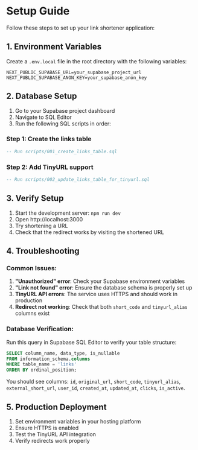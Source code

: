 # Setup Guide

Follow these steps to set up your link shortener application:

## 1. Environment Variables

Create a `.env.local` file in the root directory with the following variables:

```env
NEXT_PUBLIC_SUPABASE_URL=your_supabase_project_url
NEXT_PUBLIC_SUPABASE_ANON_KEY=your_supabase_anon_key
```

## 2. Database Setup

1. Go to your Supabase project dashboard
2. Navigate to SQL Editor
3. Run the following SQL scripts in order:

### Step 1: Create the links table

```sql
-- Run scripts/001_create_links_table.sql
```

### Step 2: Add TinyURL support

```sql
-- Run scripts/002_update_links_table_for_tinyurl.sql
```

## 3. Verify Setup

1. Start the development server: `npm run dev`
2. Open http://localhost:3000
3. Try shortening a URL
4. Check that the redirect works by visiting the shortened URL

## 4. Troubleshooting

### Common Issues:

1. **"Unauthorized" error**: Check your Supabase environment variables
2. **"Link not found" error**: Ensure the database schema is properly set up
3. **TinyURL API errors**: The service uses HTTPS and should work in production
4. **Redirect not working**: Check that both `short_code` and `tinyurl_alias` columns exist

### Database Verification:

Run this query in Supabase SQL Editor to verify your table structure:

```sql
SELECT column_name, data_type, is_nullable
FROM information_schema.columns
WHERE table_name = 'links'
ORDER BY ordinal_position;
```

You should see columns: `id`, `original_url`, `short_code`, `tinyurl_alias`, `external_short_url`, `user_id`, `created_at`, `updated_at`, `clicks`, `is_active`.

## 5. Production Deployment

1. Set environment variables in your hosting platform
2. Ensure HTTPS is enabled
3. Test the TinyURL API integration
4. Verify redirects work properly
